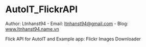# AutoIT_FlickrAPI
Author: Ltnhanst94 - Email:  ltnhanst94@gmail.com - Blog:   www.ltnhanst94.name.vn

Flick API for AutoIT and Example app: Flickr Images Downloader
